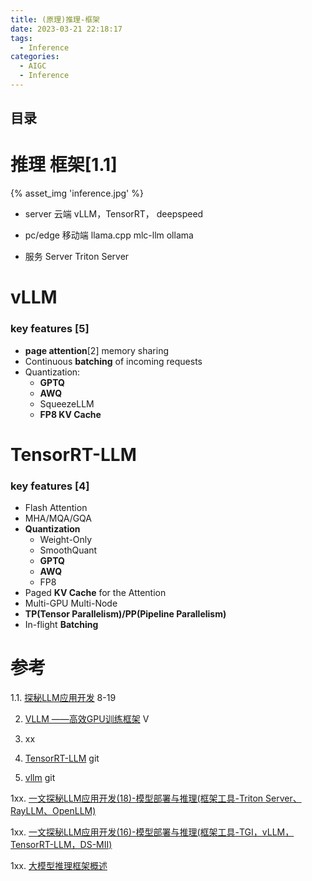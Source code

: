```yaml
---
title: (原理)推理-框架
date: 2023-03-21 22:18:17
tags:
  - Inference
categories: 
  - AIGC
  - Inference 
---
```


<p></p>
<!-- more -->

## 目录
<!-- toc -->

# 推理 框架[1.1]
{% asset_img 'inference.jpg' %}

+ server 云端
vLLM，TensorRT， deepspeed

+ pc/edge 移动端
 llama.cpp
  mlc-llm
  ollama

+ 服务 Server
  Triton Server

# vLLM
### key features [5]
+ **page attention**[2] 
   memory sharing
+  Continuous **batching** of incoming requests
+ Quantization: 
   - **GPTQ**
   - **AWQ**
   - SqueezeLLM
   - **FP8 KV Cache**

# TensorRT-LLM
### key features [4]
+ Flash Attention
+ MHA/MQA/GQA
+ **Quantization**
  - Weight-Only
  - SmoothQuant
  - **GPTQ**
  - **AWQ**
  - FP8
+ Paged **KV Cache** for the Attention
+ Multi-GPU Multi-Node
+ **TP(Tensor Parallelism)/PP(Pipeline Parallelism)**
+ In-flight **Batching**


# 参考

1.1. [探秘LLM应用开发](https://mp.weixin.qq.com/mp/appmsgalbum?action=getalbum&__biz=MzA5MTIxNTY4MQ==&scene=1&album_id=2959126655292211206)   8-19

2. [VLLM ——高效GPU训练框架](https://www.bilibili.com/video/BV1cP41187wY/) V

3. xx

4. [TensorRT-LLM](https://github.com/NVIDIA/TensorRT-LLM/) git

5. [vllm](https://github.com/vllm-project/vllm) git

1xx. [一文探秘LLM应用开发(18)-模型部署与推理(框架工具-Triton Server、RayLLM、OpenLLM)](https://mp.weixin.qq.com/s?__biz=MzA5MTIxNTY4MQ==&mid=2461142079&idx=1&sn=07d9033203c0064408fe0af33d1f9414)

1xx. [一文探秘LLM应用开发(16)-模型部署与推理(框架工具-TGI，vLLM，TensorRT-LLM，DS-MII) ](https://mp.weixin.qq.com/s?__biz=MzA5MTIxNTY4MQ==&mid=2461142012&idx=1&sn=dafb0b676cdf6d41fd9bd54f9b6a82d3)

1xx. [大模型推理框架概述](https://zhuanlan.zhihu.com/p/659792625)







